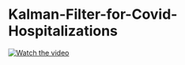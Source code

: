 # Kalman-Filter-for-Covid-Hospitalizations

[![Watch the video](https://img.youtube.com/vi/miAKXD22hG0&ab_channel=NitharsanSivakanthan/maxresdefault.jpg)](https://youtu.be/miAKXD22hG0&ab_channel=NitharsanSivakanthan)
